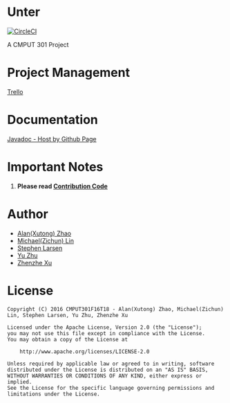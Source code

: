 # Unter
[![CircleCI](https://circleci.com/gh/CMPUT301F16T18/Unter.svg?style=svg)](https://circleci.com/gh/CMPUT301F16T18/Unter)

A CMPUT 301 Project

# Project Management
[Trello](https://trello.com/b/OjZMEk7F/cmput301)

# Documentation
[Javadoc - Host by Github Page](https://cmput301f16t18.github.io/Unter/javadoc/)

# Important Notes
1. **Please read [Contribution Code](https://github.com/CMPUT301F16T18/Unter/wiki/Contribution-Code)**

# Author
* [Alan(Xutong) Zhao](https://github.com/TongTongX)
* [Michael(Zichun) Lin](https://github.com/ExiaSR)
* [Stephen Larsen](https://github.com/sdlarsen1)
* [Yu Zhu](https://github.com/Vicissitude47)
* [Zhenzhe Xu](https://github.com/ZEKEOO)

# License
```
Copyright (C) 2016 CMPUT301F16T18 - Alan(Xutong) Zhao, Michael(Zichun) Lin, Stephen Larsen, Yu Zhu, Zhenzhe Xu

Licensed under the Apache License, Version 2.0 (the "License");
you may not use this file except in compliance with the License.
You may obtain a copy of the License at

    http://www.apache.org/licenses/LICENSE-2.0

Unless required by applicable law or agreed to in writing, software
distributed under the License is distributed on an "AS IS" BASIS,
WITHOUT WARRANTIES OR CONDITIONS OF ANY KIND, either express or implied.
See the License for the specific language governing permissions and
limitations under the License.
```
